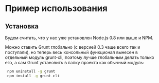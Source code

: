 Пример использования
====================

Установка
---------

Будем считать, что у нас уже установлен Node.js 0.8 или выше и NPM.

Можно ставить Grunt глобально (с версией 0.3 чаще всего так и поступали), но теперь весь консольный функционал вынесен в отдельный модуль grunt-cli, поэтому лучше глобальным делать только его, а сам Grunt установить в папку проекта как обычный модуль:

```bash
 npm uninstall -g grunt
 npm install -g grunt-cli
```
